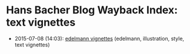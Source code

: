# Hans Bacher Blog Wayback Index: text vignettes

* 2015-07-08 (14:03): [edelmann vignettes](https://web.archive.org/web/https://one1more2time3.wordpress.com/2015/07/08/edelmann-vignettes/) (edelmann, illustration, style, text vignettes)